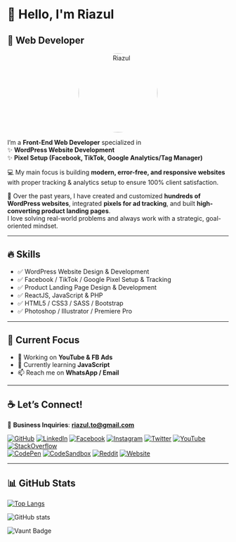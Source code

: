 # 👋 Hello, I'm Riazul
## 🚀 Web Developer  

<p align="center">
  <img src="https://scontent.fdac3-2.fna.fbcdn.net/v/t39.30808-6/538610748_1309126734330138_1914438293826567959_n.jpg?_nc_cat=101&ccb=1-7&_nc_sid=a5f93a&_nc_eui2=AeFB_GyUBqpnyHmDdNYBPMqniXBjr9PJxqCJcGOv08nGoJVXxzIxPNqJwEbug73jijV6-mkfegeoKwPyY3tCZhHl&_nc_ohc=_tqSr3zT_5IQ7kNvwFu9Owq&_nc_oc=AdngKv6vonqbkiwg2OvJZDqwVgIhJ6jGLMIQSK8sXHjxlcLaF1s3_iFEQyMN5xvJHuPJ0ly9h6Ykcf02rhI8Vlzr&_nc_zt=23&_nc_ht=scontent.fdac3-2.fna&_nc_gid=6XYRyELFSLJ0HJYrFEmiVQ&oh=00_AfV7uOPpQvs8R9abWocPCLNlAojM8KPLft8XuPzl34FJ-g&oe=68B5A3C4" 
       alt="Riazul" width="180" height="180" style="border-radius:50%;"/>
</p>

I’m a **Front-End Web Developer** specialized in  
✨ **WordPress Website Development**  
✨ **Pixel Setup (Facebook, TikTok, Google Analytics/Tag Manager)**  

💻 My main focus is building **modern, error-free, and responsive websites** with proper tracking & analytics setup to ensure 100% client satisfaction.  

🚀 Over the past years, I have created and customized **hundreds of WordPress websites**, integrated **pixels for ad tracking**, and built **high-converting product landing pages**.  
I love solving real-world problems and always work with a strategic, goal-oriented mindset.  

---

## 🔥 Skills  
- ✅ WordPress Website Design & Development  
- ✅ Facebook / TikTok / Google Pixel Setup & Tracking  
- ✅ Product Landing Page Design & Development  
- ✅ ReactJS, JavaScript & PHP  
- ✅ HTML5 / CSS3 / SASS / Bootstrap  
- ✅ Photoshop / Illustrator / Premiere Pro  

---

## 📌 Current Focus  
- 🔭 Working on **YouTube & FB Ads**  
- 🌱 Currently learning **JavaScript**  
- 📫 Reach me on **WhatsApp / Email**  

---

## ☕ Let’s Connect!  
📧 **Business Inquiries**: **riazul.to@gmail.com**  

[![GitHub](https://cdn.jsdelivr.net/npm/simple-icons@3.0.1/icons/github.svg)](https://github.com/RiazulOn)
[![LinkedIn](https://cdn.jsdelivr.net/npm/simple-icons@3.0.1/icons/linkedin.svg)](https://www.linkedin.com/in/RiazulOn/)
[![Facebook](https://cdn.jsdelivr.net/npm/simple-icons@3.0.1/icons/facebook.svg)](https://www.facebook.com/RiazulOn)
[![Instagram](https://cdn.jsdelivr.net/npm/simple-icons@3.0.1/icons/instagram.svg)](https://www.instagram.com/RiazulOn/)
[![Twitter](https://cdn.jsdelivr.net/npm/simple-icons@3.0.1/icons/twitter.svg)](https://twitter.com/RiazulOn)
[![YouTube](https://cdn.jsdelivr.net/npm/simple-icons@3.0.1/icons/youtube.svg)](https://www.youtube.com/channel/RiazulOn)
[![StackOverflow](https://cdn.jsdelivr.net/npm/simple-icons@3.0.1/icons/stackoverflow.svg)](https://stackoverflow.com/users/RiazulOn)  
[![CodePen](https://cdn.jsdelivr.net/npm/simple-icons@3.0.1/icons/codepen.svg)](https://codepen.io/RiazulOn)
[![CodeSandbox](https://cdn.jsdelivr.net/npm/simple-icons@3.0.1/icons/codesandbox.svg)](https://codesandbox.io/u/RiazulOn)
[![Reddit](https://cdn.jsdelivr.net/npm/simple-icons@3.0.1/icons/reddit.svg)](https://www.reddit.com/user/RiazulOn)
[![Website](https://cdn.jsdelivr.net/npm/simple-icons@3.0.1/icons/icloud.svg)](https://Riazul)  

---

## 📊 GitHub Stats  

[![Top Langs](https://github-readme-stats.vercel.app/api/top-langs/?username=RiazulOn)](https://github.com/anuraghazra/github-readme-stats)  

![GitHub stats](https://github-readme-stats.vercel.app/api?username=RiazulOn&show_icons=true&count_private=true)  

![Vaunt Badge](https://api.vaunt.dev/v1/github/entities/RiazulOn/contributions?format=svg&private=true)  
